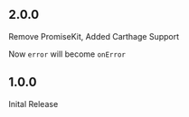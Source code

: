 ## 2.0.0
Remove PromiseKit, Added Carthage Support

Now `error` will become `onError`

## 1.0.0
Inital Release